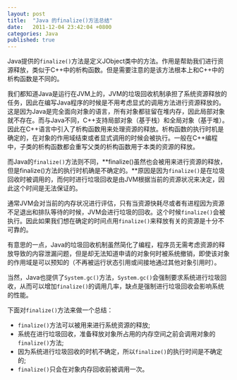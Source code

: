 ```yaml
---
layout: post
title:  "Java 的finalize()方法总结"
date:   2011-12-04 23:42:04 +0800
categories: Java
published: true
---
```

Java提供的`finalize()`方法是定义JObject类中的方法。作用是帮助我们进行资源释放，类似于C++中的析构函数。但是需要注意的是该方法根本上和C++中的析构函数是不同的。

我们都知道Java是运行在JVM上的，JVM的垃圾回收机制承担了系统资源释放的任务，因此在编写Java程序的时候是不用考虑显式的调用方法进行资源释放的。这是因为Java是完全面向对象的语言，所有对象都驻留在堆内存，因此局部对象就不存在。而与Java不同，C++支持局部对象（基于栈）和全局对象（基于堆）。因此在C++语言中引入了析构函数用来处理资源的释放。析构函数的执行时机是确定的，在对象的作用域结束或者显式调用的时候会被执行。一般在C++编程中，子类的析构函数都会重写父类的析构函数用于本类的资源的释放。<br>

而Java的`finalize()`方法则不同，**finalize()虽然也会被用来进行资源的释放，但是finalize()方法的执行时机确是不确定的。**原因是因为`finalize()`是在垃圾回收时被调用的，而何时进行垃圾回收是由JVM根据当前的资源状况来决定，因此这个时间是无法保证的。

通常JVM会对当前的内存状况进行评估，只有当资源快耗尽或者有进程因为资源不足退出和排队等待的时候，JVM会进行垃圾的回收。这个时候`finalize()`会被执行。因此如果我们想在确定的时间点用`finalize()`来释放有关的资源是十分不可靠的。

有意思的一点，Java的垃圾回收机制虽然简化了编程，程序员无需考虑资源的释放导致的内容泄漏问题，但是却无法知道申请的对象何时被系统撤销，即使该对象的作用域是可以预知的（不再被运行状态引用或间接地通过其他对象引用时）。

当然，Java也提供了`System.gc()`方法，`System.gc()`会强制要求系统进行垃圾回收，从而可以增加`finalize()`的调用几率，缺点是强制进行垃圾回收会影响系统的性能。

下面对`finalize()`方法来做一个总结：<br>
+ `finalize()`方法可以被用来进行系统资源的释放;
+ 系统在进行垃圾回收，准备释放对象所占用的内存空间之前会调用对象的`finalize()`方法;
+ 因为系统进行垃圾回收的时机不确定，所以`finalize()`的执行时间是不确定的;
+ `finalize()`只会在对象内存回收前被调用一次。

